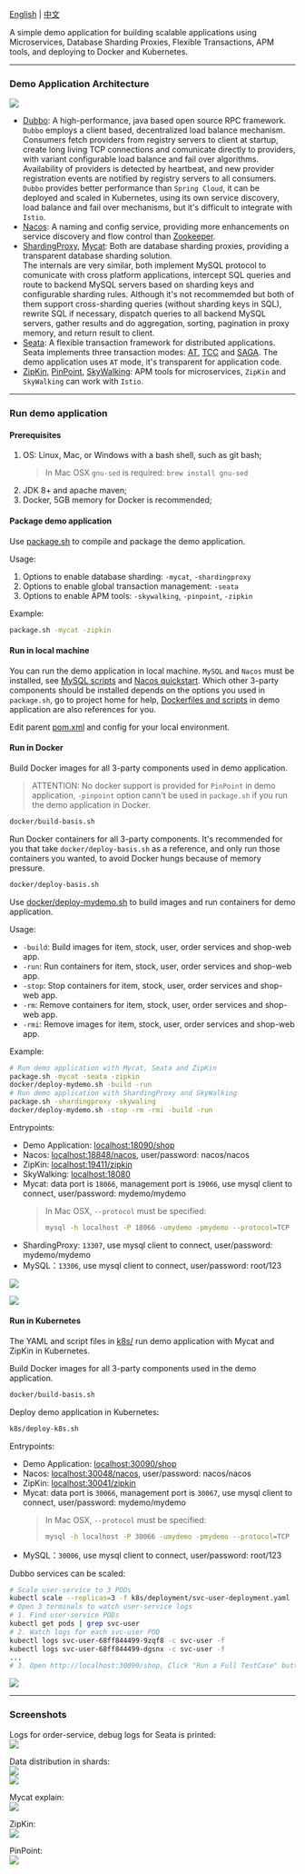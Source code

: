 [English](README.md) | [中文](README-cn.md)

A simple demo application for building scalable applications using Microservices, Database Sharding Proxies, Flexible Transactions, APM tools, and deploying to Docker and Kubernetes.

-------------------------------------------------------------------
### Demo Application Architecture
![](docs/images/architecture.png)

- [Dubbo](http://dubbo.apache.org/en-us/): A high-performance, java based open source RPC framework. <br />
  `Dubbo` employs a client based, decentralized load balance mechanism. Consumers fetch providers from registry servers to client at startup, create long living TCP connections and comunicate directly to providers, with variant configurable load balance and fail over algorithms. Availability of providers is detected by heartbeat, and new provider registration events are notified by registry servers to all consumers. <br />
  `Dubbo` provides better performance than `Spring Cloud`, it can be deployed and scaled in Kubernetes, using its own service discovery, load balance and fail over mechanisms, but it's difficult to integrate with `Istio`.
- [Nacos](https://github.com/alibaba/nacos): A naming and config service, providing more enhancements on service discovery and flow control than [Zookeeper](http://zookeeper.apache.org/).
- [ShardingProxy](http://shardingsphere.apache.org/), [Mycat](https://github.com/MyCATApache/Mycat-Server): Both are database sharding proxies, providing a transparent database sharding solution. <br />
  The internals are very similar, both implement MySQL protocol to comunicate with cross platform applications, intercept SQL queries and route to backend MySQL servers based on sharding keys and configurable sharding rules. Although it's not recommemded but both of them support cross-sharding queries (without sharding keys in SQL), rewrite SQL if necessary, dispatch queries to all backend MySQL servers, gather results and do aggregation, sorting, pagination in proxy memory, and return result to client.
- [Seata](https://github.com/seata/seata): A flexible transaction framework for distributed applications. <br />
  Seata implements three transaction modes: [AT](https://seata.io/en-us/docs/dev/mode/at-mode.html), [TCC](https://seata.io/en-us/docs/dev/mode/tcc-mode.html) and [SAGA](https://seata.io/en-us/docs/dev/mode/saga-mode.html). The demo application uses `AT` mode, it's transparent for application code.
- [ZipKin](https://zipkin.io/), [PinPoint](https://github.com/naver/pinpoint), [SkyWalking](https://skywalking.apache.org/): APM tools for microservices, `ZipKin` and `SkyWalking` can work with `Istio`.

-------------------------------------------------------------------
### Run demo application
#### Prerequisites
1. OS: Linux, Mac, or Windows with a bash shell, such as git bash;
   > In Mac OSX `gnu-sed` is required: `brew install gnu-sed`
2. JDK 8+ and apache maven;
3. Docker, 5GB memory for Docker is recommended;

#### Package demo application
Use [package.sh](package.sh) to compile and package the demo application. 

Usage: 
1. Options to enable database sharding: `-mycat`, `-shardingproxy`
2. Options to enable global transaction management: `-seata`
3. Options to enable APM tools: `-skywalking`, `-pinpoint`, `-zipkin`

Example:
```sh
package.sh -mycat -zipkin
```

#### Run in local machine
You can run the demo application in local machine. `MySQL` and `Nacos` must be installed, see [MySQL scripts](docker/mysql/scripts) and [Nacos quickstart](https://nacos.io/en-us/docs/quick-start.html). Which other 3-party components should be installed depends on the options you used in `package.sh`, go to project home for help, [Dockerfiles and scripts](docker/) in demo application are also references for you.

Edit parent [pom.xml](https://github.com/liuzhibin-cn/my-demo/blob/master/pom.xml) and config for your local environment.

#### Run in Docker
Build Docker images for all 3-party components used in demo application.
> ATTENTION: No docker support is provided for `PinPoint` in demo application, `-pinpoint` option cann't be used in `package.sh` if you run the demo application in Docker.

```sh
docker/build-basis.sh
```

Run Docker containers for all 3-party components. It's recommended for you that take `docker/deploy-basis.sh` as a reference, 
and only run those containers you wanted, to avoid Docker hungs because of memory pressure.
```sh 
docker/deploy-basis.sh
```

Use [docker/deploy-mydemo.sh](docker/deploy-mydemo.sh) to build images and run containers for demo application.

Usage:
- `-build`: Build images for item, stock, user, order services and shop-web app.
- `-run`: Run containers for item, stock, user, order services and shop-web app.
- `-stop`: Stop containers for item, stock, user, order services and shop-web app.
- `-rm`: Remove containers for item, stock, user, order services and shop-web app.
- `-rmi`: Remove images for item, stock, user, order services and shop-web app.

Example:
```sh
# Run demo application with Mycat, Seata and ZipKin
package.sh -mycat -seata -zipkin
docker/deploy-mydemo.sh -build -run
# Run demo application with ShardingProxy and SkyWalking
package.sh -shardingproxy -skywaling
docker/deploy-mydemo.sh -stop -rm -rmi -build -run
```

Entrypoints:
- Demo Application: [localhost:18090/shop](http://localhost:18090/shop)
- Nacos: [localhost:18848/nacos](http://localhost:18848/nacos), user/password: nacos/nacos
- ZipKin: [localhost:19411/zipkin](http://localhost:19411/zipkin/)
- SkyWalking: [localhost:18080](http://localhost:18080/)
- Mycat: data port is `18066`, management port is `19066`, use mysql client to connect, user/password: mydemo/mydemo
  > In Mac OSX, `--protocol` must be specified: 
  > ```sh
  > mysql -h localhost -P 18066 -umydemo -pmydemo --protocol=TCP
  > ```
- ShardingProxy: `13307`, use mysql client to connect, user/password: mydemo/mydemo
- MySQL：`13306`, use mysql client to connect, user/password: root/123

![](docs/images/docker-containers.png)

![](docs/images/docker-stats.png)

#### Run in Kubernetes
The YAML and script files in [k8s/](k8s/) run demo application with Mycat and ZipKin in Kubernetes.

Build Docker images for all 3-party components used in the demo application.
```sh
docker/build-basis.sh
```

Deploy demo application in Kubernetes:
```sh
k8s/deploy-k8s.sh
```

Entrypoints:
- Demo Application: [localhost:30090/shop](http://localhost:30090/shop)
- Nacos: [localhost:30048/nacos](http://localhost:30048/nacos), user/password: nacos/nacos
- ZipKin: [localhost:30041/zipkin](http://localhost:30041/zipkin/)
- Mycat: data port is `30066`, management port is `30067`, use mysql client to connect, user/password: mydemo/mydemo
  > In Mac OSX, `--protocol` must be specified: 
  > ```sh
  > mysql -h localhost -P 30066 -umydemo -pmydemo --protocol=TCP
  > ```
- MySQL：`30006`, use mysql client to connect, user/password: root/123

Dubbo services can be scaled:
```sh
# Scale user-service to 3 PODs
kubectl scale --replicas=3 -f k8s/deployment/svc-user-deployment.yaml
# Open 3 terminals to watch user-service logs
# 1. Find user-service PODs
kubectl get pods | grep svc-user
# 2. Watch logs for each svc-user POD
kubectl logs svc-user-68ff844499-9zqf8 -c svc-user -f
kubectl logs svc-user-68ff844499-dgsnx -c svc-user -f
...
# 3. Open http://localhost:30090/shop, Click "Run a Full TestCase" button and watch which user-service instance is used.
```

![](docs/images/kubernetes-overview.png)

-------------------------------------------------------------------
### Screenshots
Logs for order-service, debug logs for Seata is printed:<br />
![](docs/images/order-service-out.png)

Data distribution in shards:<br />
![](docs/images/db-sharding-1.png)<br />
![](docs/images/db-sharding-2.png)

Mycat explain:<br />
![](docs/images/mycat-explain.png)

ZipKin:<br />
![](https://richie-leo.github.io/ydres/img/10/120/1013/screen-trace-detail-sql.png)

PinPoint:<br />
![](https://richie-leo.github.io/ydres/img/10/120/1012/pinpoint-screen-trace-mixed-view.png)